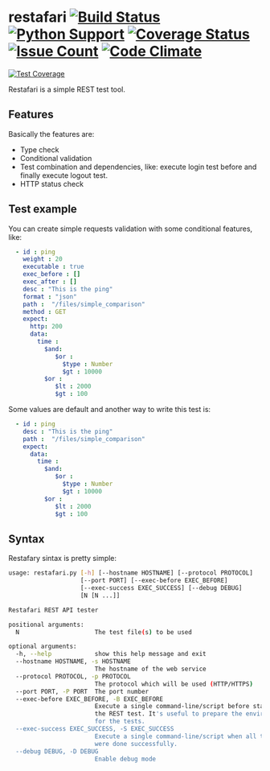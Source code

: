 # restafari [![Build Status](https://travis-ci.org/manoelhc/restafari.svg?branch=master)](https://travis-ci.org/manoelhc/restafari) [![Python Support](https://img.shields.io/badge/restafari-3.3%2C%203.4%2C%203.5-green.svg)]() [![Coverage Status](https://coveralls.io/repos/github/manoelhc/restafari/badge.svg?branch=master)](https://coveralls.io/github/manoelhc/restafari?branch=master) [![Issue Count](https://codeclimate.com/github/manoelhc/restafari/badges/issue_count.svg)](https://codeclimate.com/github/manoelhc/restafari) [![Code Climate](https://codeclimate.com/github/manoelhc/restafari/badges/gpa.svg)](https://codeclimate.com/github/manoelhc/restafari)
[![Test Coverage](https://codeclimate.com/github/manoelhc/restafari/badges/coverage.svg)](https://codeclimate.com/github/manoelhc/restafari/coverage)

Restafari is a simple REST test tool.

## Features
Basically the features are:
 * Type check
 * Conditional validation
 * Test combination and dependencies, like: execute login test before and finally execute logout test.
 * HTTP status check


## Test example

You can create simple requests validation with some conditional features, like:

```yaml
  - id : ping
    weight : 20
    executable : true
    exec_before : []
    exec_after : []
    desc : "This is the ping"
    format : "json"
    path :  "/files/simple_comparison"
    method : GET
    expect:
      http: 200
      data:
        time :
          $and:
             $or :
               $type : Number
               $gt : 10000
          $or :
             $lt : 2000
             $gt : 100

```

Some values are default and another way to write this test is:

```yaml
  - id : ping
    desc : "This is the ping"
    path :  "/files/simple_comparison"
    expect:
      data:
        time :
          $and:
             $or :
               $type : Number
               $gt : 10000
          $or :
             $lt : 2000
             $gt : 100

```


## Syntax

Restafary sintax is pretty simple:

```bash
usage: restafari.py [-h] [--hostname HOSTNAME] [--protocol PROTOCOL]
                    [--port PORT] [--exec-before EXEC_BEFORE]
                    [--exec-success EXEC_SUCCESS] [--debug DEBUG]
                    [N [N ...]]

Restafari REST API tester

positional arguments:
  N                     The test file(s) to be used

optional arguments:
  -h, --help            show this help message and exit
  --hostname HOSTNAME, -s HOSTNAME
                        The hostname of the web service
  --protocol PROTOCOL, -p PROTOCOL
                        The protocol which will be used (HTTP/HTTPS)
  --port PORT, -P PORT  The port number
  --exec-before EXEC_BEFORE, -B EXEC_BEFORE
                        Execute a single command-line/script before starting
                        the REST test. It's useful to prepare the environment
                        for the tests.
  --exec-success EXEC_SUCCESS, -S EXEC_SUCCESS
                        Execute a single command-line/script when all tests
                        were done successfully.
  --debug DEBUG, -D DEBUG
                        Enable debug mode

```
